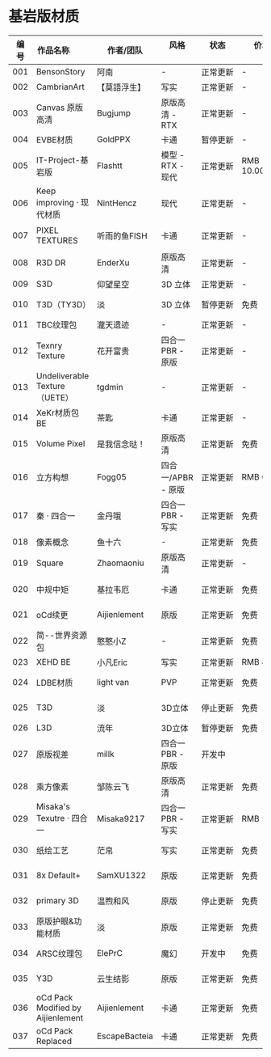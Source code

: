 # 基岩版材质

| 编号  | 作品名称  &emsp;&emsp; | 作者/团队        | 风格  &emsp;&emsp; | 状态  &emsp;&emsp;&emsp;&emsp; | 价格 &emsp;&emsp;&emsp;&emsp;&emsp;| 作品链接          |
|-----|-----------------------------|--------------|----------------|------|-----------|---------------|
| 001 | BensonStory                 | 阿南           |      -         | 正常更新 | -         | [爱发电](https://afdiannet/@oakghost)           |
| 002 | CambrianArt                 | 【莫語浮生】       | 写实             | 正常更新 | -         |    -          |
| 003 | Canvas 原版高清                 | Bugjump      | 原版高清 - RTX     | 正常更新 | -         | QQ群924411105  |
| 004 | EVBE材质                      | GoldPPX      | 卡通             | 暂停更新 | -         |  -            |
| 005 | IT-Project-基岩版              | Flashtt      | 模型 - RTX - 现代  | 正常更新 | RMB 10.00 |  -            |
| 006 | Keep improving · 现代材质       | NintHencz    | 现代             | 正常更新 | -         |    -          |
| 007 | PIXEL TEXTURES              | 听雨的鱼FISH     | 卡通             | 正常更新 | -         | [百度网盘-提取码76dt](https://panbaiducom/s/1UUb5qFBOeyYTUggutVtxpg)  |
| 008 | R3D DR                      | EnderXu      | 原版高清           | 正常更新 | -         |   -           |
| 009 | S3D                         | 仰望星空         | 3D 立体          | 正常更新 | -         | *网易版内搜索*      |
| 010 | T3D（TY3D）                   | 淡            | 3D 立体          | 暂停更新 | 免费        | QQ群1077231326 |
| 011 | TBC纹理包                      | 瀧天遗迹         |       -        | 正常更新 | -         |   -           |
| 012 | Texnry Texture              | 花开富贵         | 四合一PBR - 原版    | 正常更新 | -         |   -           |
| 013 | Undeliverable Texture（UETE） | tgdmin       |   -            | 正常更新 | -         | QQ群326251822  |
| 014 | XeKr材质包BE                   | 茶匙           | 卡通             | 正常更新 | -         | [哔哩哔哩](https://b23tv/e6euFN)          |
| 015 | Volume Pixel                | 是我信念哒！       | 原版高清           | 正常更新 | 免费        | *社区内下载*       |
| 016 | 立方构想                        | Fogg05       | 四合一/APBR -  原版 | 正常更新 | RMB 6.00  | [爱发电](https://afdiannet/@Fogg05)           |
| 017 | 秦 · 四合一                     | 金丹哦          | 四合一PBR - 写实    | 正常更新 | 免费        | [MCBBS](https://wwwmcbbsnet/thread-1241007-1-1html)         |
| 018 | 像素概念                        | 鱼十六          |     -          | 正常更新 | 免费        |   -           |
| 019 | Square                      | Zhaomaoniu   | 原版高清           | 正常更新 | -         |   -           |
| 020 | 中规中矩                        | 基拉韦厄         | 卡通             | 正常更新 | 免费        | QQ群908015727  |
| 021 | oCd续更                       | Aijienlement | 原版             | 正常更新 | 免费        | QQ群725056045  |
| 022 | 简--世界资源包                    | 憨憨小Z         |    -           | 正常更新 | 免费        | QQ群648640764  |
| 023 | XEHD  BE                    | 小凡Eric       | 写实             | 正常更新 | RMB 8.00  | [作品官网](http://xiaofanericcom/)           |
| 024 | LDBE材质                      | light van    | PVP            | 正常更新 | 免费        | QQ群938375353  |
| 025 | T3D                         | 淡      | 3D立体           | 停止更新 | 免费         | QQ群1077231326 |
| 026 | L3D                         | 流年           | 3D立体           | 暂停更新 | 免费        |   -           |
| 027 | 原版视差                        | millk        | 四合一PBR - 原版    | 开发中  |           |  -            |
| 028 | 乘方像素                        | 邹陈云飞         | 原版高清           | 正常更新 | 免费        | QQ群482259808  |
| 029 | Misaka's Texutre · 四合一      | Misaka9217   | 四合一PBR - 写实    | 正常更新 | RMB 5.00  | *网易版内搜索*      |
| 030 | 纸绘工艺                        | 茫帛      | 写实             | 正常更新 | 免费        | QQ群689615868  |
| 031 | 8x Default+                 | SamXU1322    | 原版             | 正常更新 | 免费        | QQ群771650765  |
| 032 | primary 3D                  | 温煦和风      | 原版             | 停止更新 | 免费        | QQ群838050693 |
| 033 | 原版护眼&功能材质             | 淡           | 原版             | 正常更新 | 免费        | QQ群1077231326 |
| 034 | ARSC纹理包                   | ElePrC       | 魔幻             | 开发中 | 免费        | QQ群390469623 |
| 035 |  Y3D                  |  云生结影  | 原版 | 正常更新 | 免费 |  QQ群626890085  |
| 036 |  oCd Pack Modified by Aijienlement   |  Aijienlement   | 卡通 | 正常更新 | 免费 |  [MCBBS](https://www.mcbbs.net/thread-1035869-1-1.html)  |
| 037 |  oCd Pack Replaced   |  EscapeBacteia   | 卡通 | 正常更新 | 免费 |  [苦力怕论坛](https://klpbbs.com/thread-30816-1-1.html)  |

